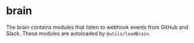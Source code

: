 # brain

The brain contains modules that listen to webhook events from GitHub and Slack. These modules are autoloaded by `@utils/loadBrain`.
